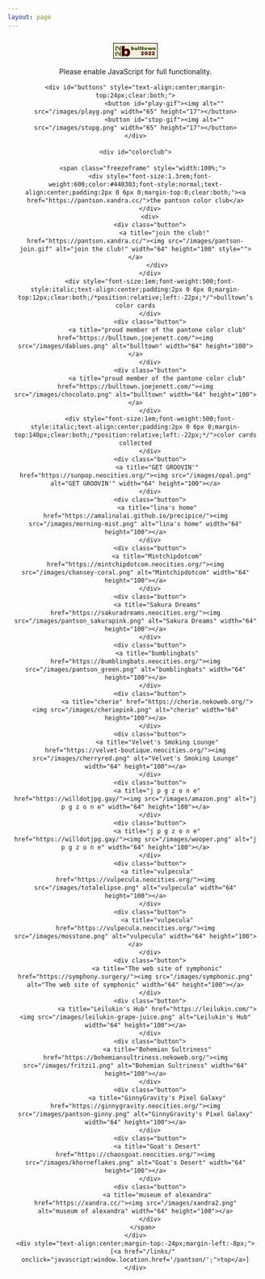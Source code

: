 ```yaml
---
layout: page
---
```

<script>document.title="𝗯𝘂𝗹𝗹𝘁𝗼𝘄𝗻.𝟮𝟬𝟮𝟮 | pantson color club"</script>
<script>
	function showButtons() {
		var wall = document.getElementById("button-wall");
		var x = document.getElementById("buttons");
		wall.style.display = "block";
		x.style.display = "none";
	} 
	function hideButtons() {
		var wall = document.getElementById("button-wall");
		var x = document.getElementById("buttons");
		wall.style.display = "none";
		x.style.display = "block";
	} 
</script>

<div style="margin:24px 9px 0 9px;padding-left:2px;padding-bottom:9px;text-align:center;z-index:1000;">
	<a href="/images/b22button.png" download="b22button"><img src="/images/b22button.png" alt="b22button" title="click to download and thanks for linking!" style="width:88px;margin-top:2px;"></a>
	<noscript>
		<p>
			Please enable JavaScript for full functionality.
		</p>	
	</noscript>		
				
	<div id="buttons" style="text-align:center;margin-top:24px;clear:both;">
					<button id="play-gif"><img alt="" src="/images/playg.png" width="65" height="17"></button>
					<button id="stop-gif"><img alt="" src="/images/stopg.png" width="65" height="17"></button>
	</div>

	<div id="colorclub">

		<span class="freezeframe" style="width:100%;">
			<div style="font-size:1.3rem;font-weight:600;color:#440303;font-style:normal;text-align:center;padding:2px 0 6px 0;margin-top:0;clear:both;"><a href="https://pantson.xandra.cc/">the pantson color club</a>
			</div>
			<div>
			<div class="button">
					<a title="join the club!" href="https://pantson.xandra.cc/"><img src="/images/pantson-join.gif" alt="join the club!" width="64" height="100" style=""></a>
				</div>
			</div>
			<div style="font-size:1em;font-weight:500;font-style:italic;text-align:center;padding:2px 0 6px 0;margin-top:12px;clear:both;/*position:relative;left:-22px;*/">bulltown’s color cards
			</div>
			<div class="button">
				<a title="proud member of the pantone color club" href="https://bulltown.joejenett.com/"><img src="/images/dablues.png" alt="bulltown" width="64" height="100"></a>
			</div>
			<div class="button">
				<a title="proud member of the pantone color club" href="https://bulltown.joejenett.com/"><img src="/images/chocolato.png" alt="bulltown" width="64" height="100"></a>
			</div>
			<div style="font-size:1em;font-weight:500;font-style:italic;text-align:center;padding:2px 0 6px 0;margin-top:140px;clear:both;/*position:relative;left:-22px;*/">color cards collected
			</div>
			<div class="button">
				<a title="GET GROOVIN'" href="https://sunpop.neocities.org/"><img src="/images/opal.png" alt="GET GROOVIN'" width="64" height="100"></a>
			</div>
			<div class="button">
				<a title="lina's home" href="https://amalinalai.github.io/precipice/"><img src="/images/morning-mist.png" alt="lina's home" width="64" height="100"></a>
			</div>
			<div class="button">
				<a title="Mintchipdotcom" href="https://mintchipdotcom.neocities.org/"><img src="/images/chansey-coral.png" alt="Mintchipdotcom" width="64" height="100"></a>
			</div>
			<div class="button">
				<a title="Sakura Dreams" href="https://sakuradreams.neocities.org/"><img src="/images/pantson_sakurapink.png" alt="Sakura Dreams" width="64" height="100"></a>
			</div>
			<div class="button">
				<a title="bumblingbats" href="https://bumblingbats.neocities.org/"><img src="/images/pantson_green.png" alt="bumblingbats" width="64" height="100"></a>
			</div>
			<div class="button">
				<a title="cherie" href="https://cherie.nekoweb.org/"><img src="/images/cheriepink.png" alt="cherie" width="64" height="100"></a>
			</div>
			<div class="button">
				<a title="Velvet's Smoking Lounge" href="https://velvet-boutique.neocities.org/"><img src="/images/cherryred.png" alt="Velvet's Smoking Lounge" width="64" height="100"></a>
			</div>
			<div class="button">
				<a title="j p g z o n e" href="https://willdotjpg.gay/"><img src="/images/amazon.png" alt="j p g z o n e" width="64" height="100"></a>
			</div>
			<div class="button">
				<a title="j p g z o n e" href="https://willdotjpg.gay/"><img src="/images/wooper.png" alt="j p g z o n e" width="64" height="100"></a>
			</div>
			<div class="button">
				<a title="vulpecula" href="https://vulpecula.neocities.org/"><img src="/images/totalelipse.png" alt="vulpecula" width="64" height="100"></a>
			</div>
			<div class="button">
				<a title="vulpecula" href="https://vulpecula.neocities.org/"><img src="/images/mosstone.png" alt="vulpecula" width="64" height="100"></a>
			</div>
			<div class="button">
				<a title="The web site of symphonic" href="https://symphony.surgery/"><img src="/images/symphonic.png" alt="The web site of symphonic" width="64" height="100"></a>
			</div>
			<div class="button">
				<a title="Leilukin's Hub" href="https://leilukin.com/"><img src="/images/leilukin-grape-juice.png" alt="Leilukin's Hub" width="64" height="100"></a>
			</div>
			<div class="button">
				<a title="Bohemian Sultriness" href="https://bohemiansultriness.nekoweb.org/"><img src="/images/fritzi1.png" alt="Bohemian Sultriness" width="64" height="100"></a>
			</div>
			<div class="button">
				<a title="GinnyGravity's Pixel Galaxy" href="https://ginnygravity.neocities.org/"><img src="/images/pantson-ginny.png" alt="GinnyGravity's Pixel Galaxy" width="64" height="100"></a>
			</div>
			<div class="button">
				<a title="Goat's Desert" href="https://chaosgoat.neocities.org/"><img src="/images/khorneflakes.png" alt="Goat's Desert" width="64" height="100"></a>
			</div>
			<div class="button">
				<a title="museum of alexandra" href="https://xandra.cc/"><img src="/images/xandra2.png" alt="museum of alexandra" width="64" height="100"></a>
			</div>
		</span>
	</div>
	<div style="text-align:center;margin-top:-24px;margin-left:-8px;">
		[<a href="/links/" onclick="javascript:window.location.href='/pantson/';">top</a>]
	</div>
</div>
<script src="/js/freezeframe.min.js"></script>
		
